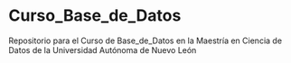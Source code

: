 # Curso_Base_de_Datos
Repositorio para el Curso de Base_de_Datos en la Maestría en Ciencia de Datos de la Universidad Autónoma de Nuevo León
